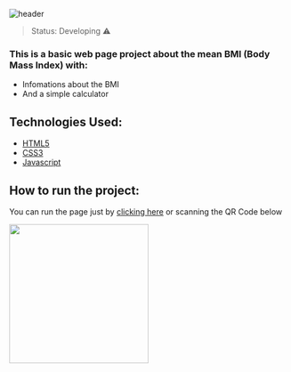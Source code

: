 ![header](https://user-images.githubusercontent.com/88057828/147366482-6e70d378-f9ee-4130-985f-ee6a499fad34.png)

> Status: Developing ⚠️

### This is a basic web page project about the mean BMI (Body Mass Index) with:
+ Infomations about the BMI
+ And a simple calculator

## Technologies Used:

+ [HTML5](https://developer.mozilla.org/pt-BR/docs/Web/HTML)
+ [CSS3](https://developer.mozilla.org/pt-BR/docs/Web/CSS)
+ [Javascript](https://developer.mozilla.org/pt-BR/docs/Web/javascript)

## How to run the project:

You can run the page just by [clicking here](https://murilosopi.github.io/my-imc) or scanning the QR Code below
<div>
  <img src="https://user-images.githubusercontent.com/88057828/147368385-1bbec721-aa38-4395-b848-0550e32bd527.png" style="width: 250px;">
</div>

